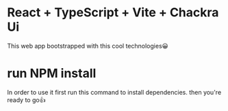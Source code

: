 # React + TypeScript + Vite + Chackra Ui

This web app bootstrapped with this cool technologies😀

# run NPM install
In order to use it first run this command to install dependencies. then you're ready to go👍
